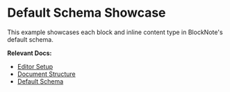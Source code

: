 # Default Schema Showcase

This example showcases each block and inline content type in BlockNote's default schema.

**Relevant Docs:**

- [Editor Setup](/docs/editor-basics/setup)
- [Document Structure](/docs/editor-basics/document-structure)
- [Default Schema](/docs/editor-basics/default-schema)
